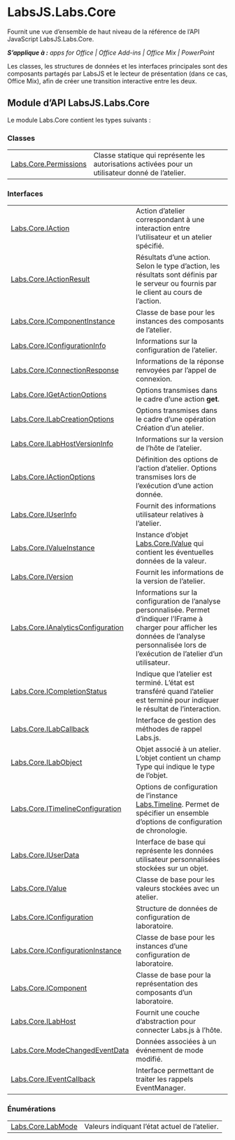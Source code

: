 
# LabsJS.Labs.Core
Fournit une vue d’ensemble de haut niveau de la référence de l’API JavaScript LabsJS.Labs.Core.

 _**S’applique à :** apps for Office | Office Add-ins | Office Mix | PowerPoint_

Les classes, les structures de données et les interfaces principales sont des composants partagés par LabsJS et le lecteur de présentation (dans ce cas, Office Mix), afin de créer une transition interactive entre les deux.

## Module d’API LabsJS.Labs.Core

Le module Labs.Core contient les types suivants :


### Classes


|||
|:-----|:-----|
|[Labs.Core.Permissions](../../reference/office-mix/labs.core.permissions.md)|Classe statique qui représente les autorisations activées pour un utilisateur donné de l’atelier.|

### Interfaces


|||
|:-----|:-----|
|[Labs.Core.IAction](../../reference/office-mix/labs.core.iaction.md)|Action d’atelier correspondant à une interaction entre l’utilisateur et un atelier spécifié.|
|[Labs.Core.IActionResult](../../reference/office-mix/labs.core.iactionresult.md)|Résultats d’une action. Selon le type d’action, les résultats sont définis par le serveur ou fournis par le client au cours de l’action.|
|[Labs.Core.IComponentInstance](../../reference/office-mix/labs.core.icomponentinstance.md)|Classe de base pour les instances des composants de l’atelier.|
|[Labs.Core.IConfigurationInfo](../../reference/office-mix/labs.core.iconfigurationinfo.md)|Informations sur la configuration de l’atelier.|
|[Labs.Core.IConnectionResponse](../../reference/office-mix/labs.core.iconnectionresponse.md)|Informations de la réponse renvoyées par l’appel de connexion.|
|[Labs.Core.IGetActionOptions](../../reference/office-mix/labs.core.igetactionoptions.md)|Options transmises dans le cadre d’une action  **get**.|
|[Labs.Core.ILabCreationOptions](../../reference/office-mix/labs.core.ilabcreationoptions.md)|Options transmises dans le cadre d’une opération Création d’un atelier.|
|[Labs.Core.ILabHostVersionInfo](../../reference/office-mix/labs.core.ilabhostversioninfo.md)|Informations sur la version de l’hôte de l’atelier.|
|[Labs.Core.IActionOptions](../../reference/office-mix/labs.core.iactionoptions.md)|Définition des options de l’action d’atelier. Options transmises lors de l’exécution d’une action donnée.|
|[Labs.Core.IUserInfo](../../reference/office-mix/labs.core.iuserinfo.md)|Fournit des informations utilisateur relatives à l’atelier.|
|[Labs.Core.IValueInstance](../../reference/office-mix/labs.core.ivalueinstance.md)|Instance d’objet [Labs.Core.IValue](../../reference/office-mix/labs.core.ivalue.md) qui contient les éventuelles données de la valeur.|
|[Labs.Core.IVersion](../../reference/office-mix/labs.core.iversion.md)|Fournit les informations de la version de l’atelier.|
|[Labs.Core.IAnalyticsConfiguration](../../reference/office-mix/labs.core.ianalyticsconfiguration.md)|Informations sur la configuration de l’analyse personnalisée. Permet d’indiquer l’IFrame à charger pour afficher les données de l’analyse personnalisée lors de l’exécution de l’atelier d’un utilisateur.|
|[Labs.Core.ICompletionStatus](../../reference/office-mix/labs.core.icompletionstatus.md)|Indique que l’atelier est terminé. L’état est transféré quand l’atelier est terminé pour indiquer le résultat de l’interaction.|
|[Labs.Core.ILabCallback](../../reference/office-mix/labs.core.ilabcallback.md)|Interface de gestion des méthodes de rappel Labs.js.|
|[Labs.Core.ILabObject](../../reference/office-mix/labs.core.ilabobject.md)|Objet associé à un atelier. L’objet contient un champ Type qui indique le type de l’objet.|
|[Labs.Core.ITimelineConfiguration](../../reference/office-mix/labs.core.itimelineconfiguration.md)|Options de configuration de l’instance [Labs.Timeline](../../reference/office-mix/labs.timeline.md). Permet de spécifier un ensemble d’options de configuration de chronologie.|
|[Labs.Core.IUserData](../../reference/office-mix/labs.core.iuserdata.md)|Interface de base qui représente les données utilisateur personnalisées stockées sur un objet.|
|[Labs.Core.IValue](../../reference/office-mix/labs.core.ivalue.md)|Classe de base pour les valeurs stockées avec un atelier.|
|[Labs.Core.IConfiguration](../../reference/office-mix/labs.core.iconfiguration.md)|Structure de données de configuration de laboratoire.|
|[Labs.Core.IConfigurationInstance](../../reference/office-mix/labs.core.iconfigurationinstance.md)|Classe de base pour les instances d’une configuration de laboratoire.|
|[Labs.Core.IComponent](../../reference/office-mix/labs.core.icomponent.md)|Classe de base pour la représentation des composants d’un laboratoire.|
|[Labs.Core.ILabHost](../../reference/office-mix/labs.core.ilabhost.md)|Fournit une couche d’abstraction pour connecter Labs.js à l’hôte.|
|[Labs.Core.ModeChangedEventData](../../reference/office-mix/labs.core.modechangedeventdata.md)|Données associées à un événement de mode modifié.|
|[Labs.Core.IEventCallback](../../reference/office-mix/labs.core.ieventcallback.md)|Interface permettant de traiter les rappels EventManager.|

### Énumérations


|||
|:-----|:-----|
|[Labs.Core.LabMode](../../reference/office-mix/labs.core.labmode.md)|Valeurs indiquant l’état actuel de l’atelier.|
